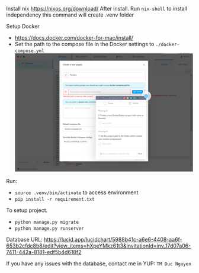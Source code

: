 Install nix
https://nixos.org/download/
After install. Run `nix-shell` to install independency this command will create .venv folder

Setup Docker
+ https://docs.docker.com/docker-for-mac/install/
+ Set the path to the compose file in the Docker settings to `./docker-compose.yml`
![img.png](img.png)

Run:
+ `source .venv/bin/activate` to access environment
+ `pip install -r requirement.txt`

To setup project.
+ `python manage.py migrate`
+ `python manage.py runserver`

Database URL:
https://lucid.app/lucidchart/5988b41c-a6e6-4408-aa6f-653b2cfdc8b8/edit?view_items=hXpeYMkz61t3&invitationId=inv_17d07a06-7411-442a-8181-edf5b4d618f2

If you have any issues with the database, contact me in YUP: ``TM Duc Nguyen``


